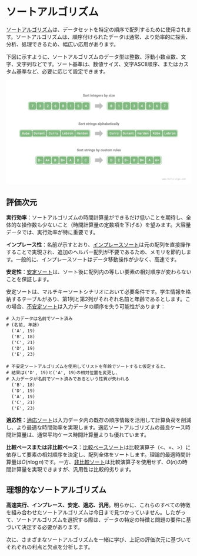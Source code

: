 # ソートアルゴリズム

<u>ソートアルゴリズム</u>は、データセットを特定の順序で配列するために使用されます。ソートアルゴリズムは、順序付けられたデータは通常、より効率的に探索、分析、処理できるため、幅広い応用があります。

下図に示すように、ソートアルゴリズムのデータ型は整数、浮動小数点数、文字、文字列などです。ソート基準は、数値サイズ、文字ASCII順序、またはカスタム基準など、必要に応じて設定できます。

![Data types and comparator examples](sorting_algorithm.assets/sorting_examples.png)

## 評価次元

**実行効率**：ソートアルゴリズムの時間計算量ができるだけ低いことを期待し、全体的な操作数も少ないこと（時間計算量の定数項を下げる）を望みます。大容量データでは、実行効率が特に重要です。

**インプレース性**：名前が示すとおり、<u>インプレースソート</u>は元の配列を直接操作することで実現され、追加のヘルパー配列が不要であるため、メモリを節約します。一般的に、インプレースソートはデータ移動操作が少なく、高速です。

**安定性**：<u>安定ソート</u>は、ソート後に配列内の等しい要素の相対順序が変わらないことを保証します。

安定ソートは、マルチキーソートシナリオにおいて必要条件です。学生情報を格納するテーブルがあり、第1列と第2列がそれぞれ名前と年齢であるとします。この場合、<u>不安定ソート</u>は入力データの順序を失う可能性があります：

```shell
# 入力データは名前でソート済み
# (名前, 年齢)
  ('A', 19)
  ('B', 18)
  ('C', 21)
  ('D', 19)
  ('E', 23)

# 不安定ソートアルゴリズムを使用してリストを年齢でソートすると仮定すると、
# 結果は('D', 19)と('A', 19)の相対位置を変更し、
# 入力データが名前でソート済みであるという性質が失われる
  ('B', 18)
  ('D', 19)
  ('A', 19)
  ('C', 21)
  ('E', 23)
```

**適応性**：<u>適応ソート</u>は入力データ内の既存の順序情報を活用して計算負荷を削減し、より最適な時間効率を実現します。適応ソートアルゴリズムの最良ケース時間計算量は、通常平均ケース時間計算量よりも優れています。

**比較ベースまたは非比較ベース**：<u>比較ベースソート</u>は比較演算子（$<$、$=$、$>$）に依存して要素の相対順序を決定し、配列全体をソートします。理論的最適時間計算量は$O(n \log n)$です。一方、<u>非比較ソート</u>は比較演算子を使用せず、$O(n)$の時間計算量を実現できますが、汎用性は比較的劣ります。

## 理想的なソートアルゴリズム

**高速実行、インプレース、安定、適応、汎用**。明らかに、これらのすべての特徴を組み合わせたソートアルゴリズムは今日まで見つかっていません。したがって、ソートアルゴリズムを選択する際は、データの特定の特徴と問題の要件に基づいて決定する必要があります。

次に、さまざまなソートアルゴリズムを一緒に学び、上記の評価次元に基づいてそれぞれの利点と欠点を分析します。